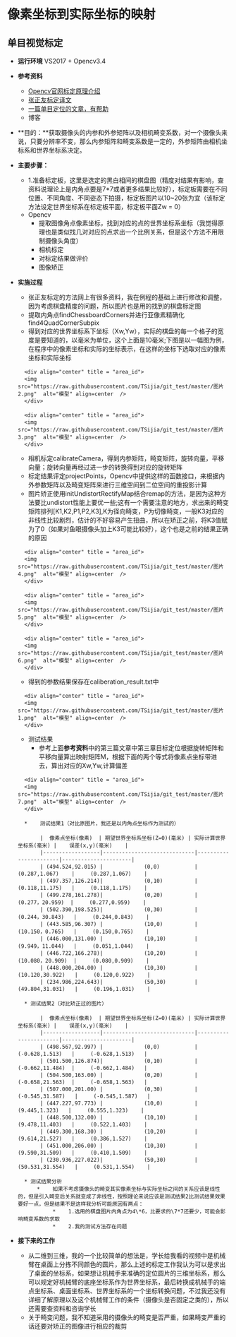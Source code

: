 # 像素坐标到实际坐标的映射

## 单目视觉标定

*    **运行环境** VS2017 + Opencv3.4
*    **参考资料**
     *    [Opencv官网标定原理介绍](https://docs.opencv.org/2.4/doc/tutorials/calib3d/camera_calibration/camera_calibration.html)
     *    [张正友标定译文](https://blog.csdn.net/heroacool/article/details/50286677)
     *    [一篇单目定位的文章，有帮助](http://html.rhhz.net/CHTB/html/2018-2-35.htm)
     *    博客
*    **目的：**获取摄像头的内参和外参矩阵以及相机畸变系数，对一个摄像头来说，只要分辨率不变，那么内参矩阵和畸变系数是一定的，外参矩阵由相机坐标系和世界坐标系决定。

*    **主要步骤：**
     *    1.准备标定板，这里是选定的黑白相间的棋盘图（精度对结果有影响，查资料说理论上是内角点要是7*7或者更多结果比较好），标定板需要在不同位置、不同角度、不同姿态下拍摄，标定板图片以10~20张为宜（该标定方法设定世界坐标系在标定板平面，标定板平面Zw = 0）
     *    Opencv
          *  提取图像角点像素坐标，找到对应的点的世界坐标系坐标（我觉得原理也是类似找几对对应的点求出一个比例关系，但是这个方法不用限制摄像头角度）
          *  相机标定
          *  对标定结果做评价
          *  图像矫正

* **实施过程**
    *    张正友标定的方法网上有很多资料，我在例程的基础上进行修改和调整，因为考虑棋盘精度的问题，所以图片也是用的找到的棋盘标定图
    *    提取内角点findChessboardCorners并进行亚像素精确化find4QuadCornerSubpix
    *    得到对应的世界坐标系下坐标（Xw,Yw），实际的棋盘的每一个格子的宽度是要知道的，以毫米为单位，这个上面是10毫米;下图是以一幅图为例，在程序中的像素坐标和实际的坐标表示，在这样的坐标下选取对应的像素坐标和实际坐标
    
        <div align="center" title = "area_id">
        <img src="https://raw.githubusercontent.com/TSijia/git_test/master/图片2.png"  alt="模型" align=center  />
        </div>

        <div align="center" title = "area_id">
        <img src="https://raw.githubusercontent.com/TSijia/git_test/master/图片3.png"  alt="模型" align=center  />
        </div>

    *    相机标定calibrateCamera，得到内参矩阵，畸变矩阵，旋转向量，平移向量；旋转向量再经过进一步的转换得到对应的旋转矩阵
    *    标定结果评定projectPoints，Opencv中提供这样的函数接口，来根据内外参数矩阵以及畸变矩阵来进行三维空间到二位空间的重投影计算
    *    图片矫正使用initUndistortRectifyMap结合remap的方法，是因为这种方法要比undistort性能上要优一些;这有一个需要注意的地方，求出来的畸变矩阵排列[K1,K2,P1,P2,K3],K为径向畸变，P为切像畸变，一般K3对应的非线性比较剧烈，估计的不好容易产生扭曲，所以在矫正之前，将K3值赋为了0（如果对鱼眼摄像头加上K3可能比较好），这个也是之前的结果正确的原因

        <div align="center" title = "area_id">
        <img src="https://raw.githubusercontent.com/TSijia/git_test/master/图片4.png"  alt="模型" align=center  />
        </div>

        <div align="center" title = "area_id">
        <img src="https://raw.githubusercontent.com/TSijia/git_test/master/图片5.png"  alt="模型" align=center  />
        </div>

        <div align="center" title = "area_id">
        <img src="https://raw.githubusercontent.com/TSijia/git_test/master/图片6.png"  alt="模型" align=center  />
        </div>   
    *    得到的参数结果保存在caliberation_result.txt中
    
        <div align="center" title = "area_id">
        <img src="https://raw.githubusercontent.com/TSijia/git_test/master/图片1.png"  alt="模型" align=center  />
        </div>

    *    测试结果
         *    参考上面**参考资料**中的第三篇文章中第三章目标定位根据旋转矩阵和平移向量算出映射矩阵M，根据下面的两个等式将像素点坐标带进去，算出对应的Xw,Yw,计算偏差

        <div align="center" title = "area_id">
        <img src="https://raw.githubusercontent.com/TSijia/git_test/master/图片7.png"  alt="模型" align=center  />
        </div>  
        
        *    测试结果1（对比原图片，我还是以内角点坐标作为测试的）

             |  像素点坐标(像素)  | 期望世界坐标系坐标(Z=0)(毫米) | 实际计算世界坐标系(毫米) |    误差(x,y)(毫米)    |
             |------------------|-----------------------------|-----------------------|----------------------| 
             | (494.524,92.015) |             (0,0)           |      (0.287,1.067)    |     (0.287,1.067)    | 
             | (497.357,126.214)|             (0,10)          |      (0.118,11.175)   |     (0.118,1.175)    |
             | (499.278,161.278)|             (0,20)          |      (0.277，20.959)  |     (0.277,0.959)    |
             | (502.390,198.525)|             (0,30)          |     (0.244，30.843)   |     (0.244,0.843)    |
             | (443.585,96.307) |             (10,0)          |     (10.150，0.765)   |     (0.150,0.765)    |
             | (446.000,131.00) |             (10,10)         |     (9.949，11.044)   |     (0.051,1.044)    |
             | (446.722,166.278)|             (10,20)         |     (10.080，20.909)  |     (0.080,0.909)    |
             | (448.000,204.00) |             (10,30)         |     (10.120,30.922)   |     (0.120,0.922)    |
             | (234.986,224.643)|             (50,30)         |     (49.804,31.031)   |     (0.196,1.031)    |

        * 测试结果2（对比矫正过的图片）
      
             |  像素点坐标(像素)  | 期望世界坐标系坐标(Z=0)(毫米) | 实际计算世界坐标系(毫米) |    误差(x,y)(毫米)    |
             |------------------|-----------------------------|-----------------------|----------------------| 
             | (498.567,92.997) |             (0,0)           |      (-0.628,1.513)   |     (-0.628,1.513)   | 
             | (501.500,126.874)|             (0,10)          |      (-0.662,11.484)  |     (-0.662,1.484)   |
             | (504.500,163.00) |             (0,20)          |      (-0.658,21.563)  |     (-0.658,1.563)   |
             | (507.000,201.00) |             (0,30)          |     (-0.545,31.587)   |     (-0.545,1.587)   |
             | (447.227,97.773) |             (10,0)          |       (9.445,1.323)   |     (0.555,1.323)    |
             | (448.500,132.00) |             (10,10)         |      (9.478,11.403)   |     (0.522,1.403)    |
             | (449.300,168.30) |             (10,20)         |      (9.614,21.527)   |     (0.386,1.527)    |
             | (451.000,206.00) |             (10,30)         |      (9.590,31.509)   |     (0.410,1.509)    |
             | (230.936,227.022)|             (50,30)         |     (50.531,31.554)   |     (0.531,1.554)    |

        * 测试结果分析
            *    如果不考虑摄像头的畸变其实像素坐标与实际坐标之间的关系应该是线性的，但是引入畸变后关系就变成了非线性，按照理论来说应该是测试结果2比测试结果效果要好一点，但是结果不是这样我分析可能原因有两点：
                 *    1.选用的棋盘图片内角点为4\*6，比要求的\7*7还要少，可能会影响畸变系数的求取
                 *    2.我的测试方法存在问题
               
*  **接下来的工作**
    *    从二维到三维，我的一个比较简单的想法是，学长给我看的视频中是机械臂在桌面上分拣不同颜色的圆片，那么上述的标定工作我认为可以是求出了桌面的坐标系，如果想让机械手来准确的定位圆片的三维坐标系，那么可以规定好机械臂的底座坐标系作为世界坐标系，最后转换成机械手的端点坐标系、桌面坐标系、世界坐标系的一个坐标转换问题，不过我还没有详细了解原理以及这个机械臂工作的条件（摄像头是否固定之类的），所以还需要查资料和咨询学长
    *    关于畸变问题，我不知道采用的摄像头的畸变是否严重，如果畸变严重的话还要对矫正的图像进行相应的裁剪